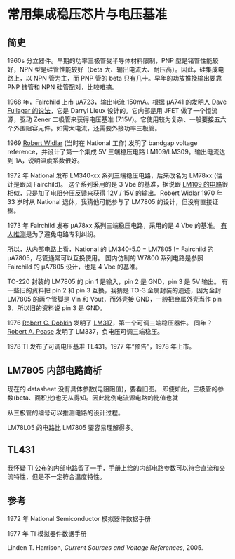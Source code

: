 <h1> 常用集成稳压芯片与电压基准 </h1>

## 简史

1960s 分立器件。早期的功率三极管受半导体材料限制，PNP 型是锗管性能较好，NPN 型是硅管性能较好（beta 大、输出电流大、耐压高）。因此，硅集成电路上，以 NPN 管为主，而 PNP 管的 beta 只有几十。早年的功放推挽输出要靠 PNP 锗管和 NPN 硅管配对，比较难搞。

1968 年，Fairchild 上市 [µA723](https://www.ti.com/lit/ds/symlink/ua723.pdf)，输出电流 150mA。根据 µA741 的发明人 [Dave Fullagar 的说法](https://archive.computerhistory.org/resources/text/Oral_History/Fairchild_at_50/102658281.05.01.acc.pdf)，它是 Darryl Lieux 设计的。它内部是用 JFET 做了一个恒流源，驱动 Zener 二极管来获得电压基准 (7.15V)。它使用较为复杂、一般要接五六个外围阻容元件。如需大电流，还需要外接功率三极管。

1969 [Robert Widlar](https://en.wikipedia.org/wiki/Bob_Widlar) (当时在 National 工作) 发明了 bandgap voltage reference，并设计了第一个集成 5V 三端稳压电路 LM109/LM309。输出电流达到 1A，说明温度系数很好。

1972 年 National 发布 LM340-xx 系列三端稳压电路，后来改名为 LM78xx (估计是跟风 Fairchild)。
这个系列采用的是 3 Vbe 的基准，据说跟 [LM109 的电路](http://www.ti.com/lit/an/snva512b/snva512b.pdf)很相似，只是加了电阻分压反馈来获得 12V / 15V 的输出。Robert Widlar 1970 年 33 岁时从 National 退休，我猜他可能参与了 LM7805 的设计，但没有直接证据。

1973 年 Fairchild 发布 µA78xx 系列三端稳压电路，采用的是 4 Vbe 的基准。
[有人推测](https://www.righto.com/2014/09/reverse-engineering-counterfeit-7805.html)是为了避免电路专利纠纷。

所以，从内部电路上看，National 的 LM340-5.0 = LM7805 != Fairchild 的 µA7805，尽管通常可以互换使用。
国内仿制的 W7800 系列电路是参照 Fairchild 的 µA7805 设计，也是 4 Vbe 的基准。

TO-220 封装的 LM7805 的 pin 1 是输入，pin 2 是 GND，pin 3 是 5V 输出。
有一些旧的资料把 pin 2 和 pin 3 互换，我猜是 TO-3 金属封装的遗迹，因为金封 LM7805
的两个管脚是 Vin 和 Vout，而外壳接 GND，一般把金属外壳当作 pin 3，所以旧的资料说 pin 3 是 GND。

1976 [Robert C. Dobkin](https://en.wikipedia.org/wiki/Bob_Dobkin) 发明了 [LM317](https://en.wikipedia.org/wiki/LM317)，第一个可调三端稳压器件。
同年？[Robert A. Pease](https://en.wikipedia.org/wiki/Bob_Pease) 发明了 LM337，负电压可调三端稳压。

1978 TI 发布了可调电压基准 TL431。1977 年“预告”，1978 年上市。

## LM7805 内部电路简析

现在的 datasheet 没有具体参数(电阻阻值)，要看旧图。
即便如此，三极管的参数(beta、面积比)也无从得知。因此比例电流源电路的比值也就

从三极管的编号可以推测电路的设计过程。

LM78L05 的电路比 LM7805 要容易理解得多。

## TL431

我怀疑 TI 公布的内部电路留了一手，手册上给的内部电路参数可以符合直流和交流特性，但是不一定符合温度特性。

## 参考

1972 年 National Semiconductor 模拟器件数据手册

1977 年 TI 模拟器件数据手册

Linden T. Harrison, _Current Sources and Voltage References_, 2005.
